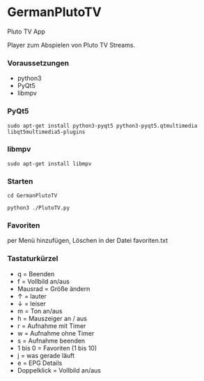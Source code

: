 # GermanPlutoTV
Pluto TV App

Player zum Abspielen von Pluto TV Streams.

### Voraussetzungen

- python3
- PyQt5
- libmpv

### PyQt5
```sudo apt-get install python3-pyqt5 python3-pyqt5.qtmultimedia libqt5multimedia5-plugins ```

### libmpv
```sudo apt-get install libmpv```

### Starten

```cd GermanPlutoTV```

```python3 ./PlutoTV.py```

### Favoriten

per Menü hinzufügen, Löschen in der Datei favoriten.txt


### Tastaturkürzel
- q = Beenden
- f = Vollbild an/aus
- Mausrad = Größe ändern
- ↑ = lauter
- ↓ = leiser
- m = Ton an/aus
- h = Mauszeiger an / aus
- r = Aufnahme mit Timer
- w = Aufnahme ohne Timer
- s = Aufnahme beenden
- 1 bis 0 = Favoriten (1 bis 10)
- j = was gerade läuft
- e = EPG Details
- Doppelklick = Vollbild an/aus
